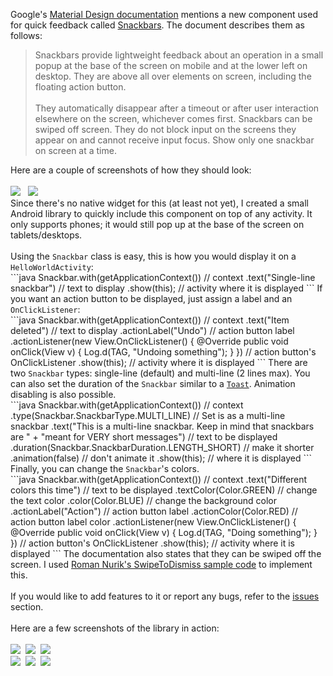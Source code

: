 Google's <a href="http://www.google.com/design/spec/material-design/introduction.html">Material Design documentation</a> mentions a new component used for quick feedback called <a href="http://www.google.com/design/spec/components/snackbars-and-toasts.html">Snackbars</a>. The document describes them as follows:<br />
<blockquote>
Snackbars provide lightweight feedback about an operation in a small popup at the base of the screen on mobile and at the lower left on desktop. They are above all over elements on screen, including the floating action button.
<br />
<br />
They automatically disappear after a timeout or after user interaction elsewhere on the screen, whichever comes first. Snackbars can be swiped off screen. They do not block input on the screens they appear on and cannot receive input focus. Show only one snackbar on screen at a time.</blockquote>
Here are a couple of screenshots of how they should look:<br />
<br />
<a href="http://3.bp.blogspot.com/-SSic6M1r-Zk/U_PGY8ekgYI/AAAAAAAAGxw/oKA_Hb2jt3E/s1600/components-toasts-specs-spec_toast_03_1_large_mdpi.png" imageanchor="1"><img border="0" src="http://3.bp.blogspot.com/-SSic6M1r-Zk/U_PGY8ekgYI/AAAAAAAAGxw/oKA_Hb2jt3E/s320/components-toasts-specs-spec_toast_03_1_large_mdpi.png" /></a>&nbsp; &nbsp;<a href="http://3.bp.blogspot.com/-Bt2HjtFWpFc/U_PGhBOnoZI/AAAAAAAAGx4/eCzIRXEUPIs/s1600/components-toasts-specs-spec_toast_03_2_large_mdpi.png" imageanchor="1"><img border="0" src="http://3.bp.blogspot.com/-Bt2HjtFWpFc/U_PGhBOnoZI/AAAAAAAAGx4/eCzIRXEUPIs/s320/components-toasts-specs-spec_toast_03_2_large_mdpi.png" /></a>
<br />
Since there's no native widget for this (at least not yet), I created a small Android library to quickly include this component on top of any activity. It only supports phones; it would still pop up at the base of the screen on tablets/desktops.
<br />
<br />
Using the <code>Snackbar</code> class is easy, this is how you would display it on a <code>HelloWorldActivity</code>:
<br />
```java
Snackbar.with(getApplicationContext()) // context
    .text("Single-line snackbar") // text to display
    .show(this); // activity where it is displayed
```
If you want an action button to be displayed, just assign a label and an <code>OnClickListener</code>:
<br />
```java
Snackbar.with(getApplicationContext()) // context
    .text("Item deleted") // text to display
    .actionLabel("Undo") // action button label
    .actionListener(new View.OnClickListener() {
        @Override
        public void onClick(View v) {
            Log.d(TAG, "Undoing something");
        }
     }) // action button's OnClickListener
     .show(this); // activity where it is displayed
```
There are two <code>Snackbar</code> types: single-line (default) and multi-line (2 lines max). You can also set the duration of the <code>Snackbar</code> similar to a <a href="http://developer.android.com/reference/android/widget/Toast.html"><code>Toast</code></a>. Animation disabling is also possible.
<br />
```java
Snackbar.with(getApplicationContext()) // context
    .type(Snackbar.SnackbarType.MULTI_LINE) // Set is as a multi-line snackbar
    .text("This is a multi-line snackbar. Keep in mind that snackbars are " +
        "meant for VERY short messages") // text to be displayed
    .duration(Snackbar.SnackbarDuration.LENGTH_SHORT) // make it shorter
    .animation(false) // don't animate it
    .show(this); // where it is displayed
```
Finally, you can change the <code>Snackbar</code>'s colors.
<br />
```java
Snackbar.with(getApplicationContext()) // context
    .text("Different colors this time") // text to be displayed
    .textColor(Color.GREEN) // change the text color
    .color(Color.BLUE) // change the background color
    .actionLabel("Action") // action button label
    .actionColor(Color.RED) // action button label color
    .actionListener(new View.OnClickListener() {
        @Override
        public void onClick(View v) {
            Log.d(TAG, "Doing something");
        }
     }) // action button's OnClickListener    
    .show(this); // activity where it is displayed
```
The documentation also states that they can be swiped off the screen. I used <a href="https://github.com/romannurik/android-swipetodismiss">Roman Nurik's SwipeToDismiss sample code</a> to implement this.<br /><br />
If you would like to add features to it or report any bugs, refer to the <a href="https://github.com/wmora/snackbar/issues">issues</a> section.<br /><br />
Here are a few screenshots of the library in action:<br /><br />
<a href="http://1.bp.blogspot.com/-5OkYxr59g10/U_Ps-4vV3XI/AAAAAAAAGyQ/RPX1BAd9eHU/s1600/Screenshot_2014-08-19-19-14-07.png" imageanchor="1"><img border="0" src="http://1.bp.blogspot.com/-5OkYxr59g10/U_Ps-4vV3XI/AAAAAAAAGyQ/RPX1BAd9eHU/s320/Screenshot_2014-08-19-19-14-07.png" /></a>&nbsp;&nbsp;<a href="http://3.bp.blogspot.com/-rqMpr9nysSY/U_Ps-zvhgOI/AAAAAAAAGyM/38M0N_j4i6U/s1600/Screenshot_2014-08-19-19-14-16.png" imageanchor="1"><img border="0" src="http://3.bp.blogspot.com/-rqMpr9nysSY/U_Ps-zvhgOI/AAAAAAAAGyM/38M0N_j4i6U/s320/Screenshot_2014-08-19-19-14-16.png" /></a>&nbsp;&nbsp;<a href="http://2.bp.blogspot.com/-AwjqlrBiAfs/U_Ps-2L_uqI/AAAAAAAAGyI/YJRtC21ocp8/s1600/Screenshot_2014-08-19-19-14-24.png" imageanchor="1"><img border="0" src="http://2.bp.blogspot.com/-AwjqlrBiAfs/U_Ps-2L_uqI/AAAAAAAAGyI/YJRtC21ocp8/s320/Screenshot_2014-08-19-19-14-24.png" /></a><br />
<a href="http://2.bp.blogspot.com/-W5S5LB61fOM/U_PtADkAmWI/AAAAAAAAGys/xFAb3FbYnls/s1600/Screenshot_2014-08-19-19-14-31.png" imageanchor="1"><img border="0" src="http://2.bp.blogspot.com/-W5S5LB61fOM/U_PtADkAmWI/AAAAAAAAGys/xFAb3FbYnls/s320/Screenshot_2014-08-19-19-14-31.png" /></a>&nbsp;&nbsp;<a href="http://2.bp.blogspot.com/-mpoO1PpIZfU/U_PtAbT9NdI/AAAAAAAAGyU/xvDYuIC1nsM/s1600/Screenshot_2014-08-19-19-14-43.png" imageanchor="1"><img border="0" src="http://2.bp.blogspot.com/-mpoO1PpIZfU/U_PtAbT9NdI/AAAAAAAAGyU/xvDYuIC1nsM/s320/Screenshot_2014-08-19-19-14-43.png" /></a>&nbsp;&nbsp;<a href="http://1.bp.blogspot.com/-6FuxqQH1d3E/U_PtBKyjcsI/AAAAAAAAGyY/kc-qMazyk9c/s1600/Screenshot_2014-08-19-19-15-07.png" imageanchor="1"><img border="0" src="http://1.bp.blogspot.com/-6FuxqQH1d3E/U_PtBKyjcsI/AAAAAAAAGyY/kc-qMazyk9c/s320/Screenshot_2014-08-19-19-15-07.png" /></a>